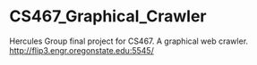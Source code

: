 # CS467_Graphical_Crawler
Hercules Group final project for CS467. A graphical web crawler.
http://flip3.engr.oregonstate.edu:5545/
